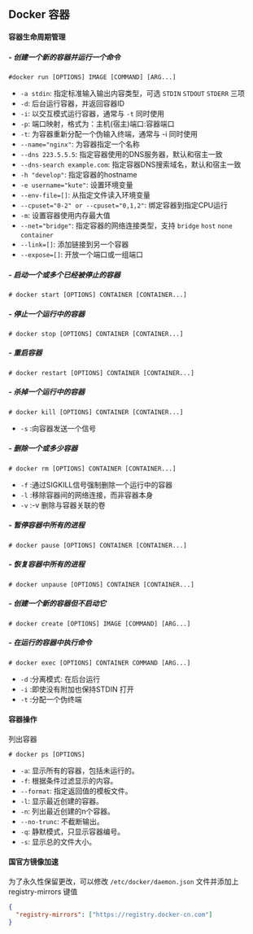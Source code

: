 ## Docker 容器

#### 容器生命周期管理

##### - 创建一个新的容器并运行一个命令

```shell
#docker run [OPTIONS] IMAGE [COMMAND] [ARG...]
```

- `-a stdin`: 指定标准输入输出内容类型，可选 `STDIN` `STDOUT` `STDERR` 三项
- `-d`: 后台运行容器，并返回容器ID
- `-i`: 以交互模式运行容器，通常与 `-t` 同时使用
- `-p`: 端口映射，格式为：主机(宿主)端口:容器端口
- `-t`: 为容器重新分配一个伪输入终端，通常与 -i 同时使用
- `--name="nginx"`: 为容器指定一个名称
- `--dns 223.5.5.5`: 指定容器使用的DNS服务器，默认和宿主一致
- `--dns-search example.com`: 指定容器DNS搜索域名，默认和宿主一致
- `-h "develop"`: 指定容器的hostname
- `-e username="kute"`: 设置环境变量
- `--env-file=[]`: 从指定文件读入环境变量
- `--cpuset="0-2" or --cpuset="0,1,2"`: 绑定容器到指定CPU运行
- `-m`: 设置容器使用内存最大值
- `--net="bridge"`: 指定容器的网络连接类型，支持 `bridge` `host` `none` `container`
- `--link=[]`: 添加链接到另一个容器
- `--expose=[]`: 开放一个端口或一组端口

##### - 启动一个或多个已经被停止的容器

```shell
# docker start [OPTIONS] CONTAINER [CONTAINER...]
```

##### - 停止一个运行中的容器

```shell
# docker stop [OPTIONS] CONTAINER [CONTAINER...]
```

##### - 重启容器

```shell
# docker restart [OPTIONS] CONTAINER [CONTAINER...]
```

##### - 杀掉一个运行中的容器

```shell
# docker kill [OPTIONS] CONTAINER [CONTAINER...]
```

- `-s` :向容器发送一个信号

##### - 删除一个或多少容器

```shell
# docker rm [OPTIONS] CONTAINER [CONTAINER...]
```

- `-f` :通过SIGKILL信号强制删除一个运行中的容器
- `-l` :移除容器间的网络连接，而非容器本身
- `-v` :-v 删除与容器关联的卷

##### - 暂停容器中所有的进程

```shell
# docker pause [OPTIONS] CONTAINER [CONTAINER...]
```

##### - 恢复容器中所有的进程

```shell
# docker unpause [OPTIONS] CONTAINER [CONTAINER...]
```

##### - 创建一个新的容器但不启动它

```shell
# docker create [OPTIONS] IMAGE [COMMAND] [ARG...]
```

##### - 在运行的容器中执行命令

```shell
# docker exec [OPTIONS] CONTAINER COMMAND [ARG...]
```

- `-d` :分离模式: 在后台运行
- `-i` :即使没有附加也保持STDIN 打开
- `-t` :分配一个伪终端

#### 容器操作

列出容器

```shell
# docker ps [OPTIONS]
```

- `-a`: 显示所有的容器，包括未运行的。
- `-f`: 根据条件过滤显示的内容。
- `--format`: 指定返回值的模板文件。
- `-l`: 显示最近创建的容器。
- `-n`: 列出最近创建的n个容器。
- `--no-trunc`: 不截断输出。
- `-q`: 静默模式，只显示容器编号。
- `-s`: 显示总的文件大小。

#### 国官方镜像加速

为了永久性保留更改，可以修改 `/etc/docker/daemon.json` 文件并添加上 registry-mirrors 键值

``` json
{
  "registry-mirrors": ["https://registry.docker-cn.com"]
}
```